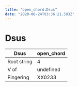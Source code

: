 ```yaml
---
title: "open_chord:Dsus"
date: "2020-06-24T03:36:21.503Z"
---
```


# Dsus
Dsus | open_chord
--- | ---
Root string | 4
V of | undefined
Fingering | XX0233
